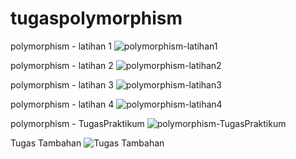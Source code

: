 # tugaspolymorphism

polymorphism - latihan 1
![polymorphism-latihan1](https://user-images.githubusercontent.com/79780548/120009038-c6f13c80-c005-11eb-98b1-96698745e091.jpg)

polymorphism - latihan 2
![polymorphism-latihan2](https://user-images.githubusercontent.com/79780548/120009117-dbcdd000-c005-11eb-88df-3d43c8ba884d.jpg)

polymorphism - latihan 3
![polymorphism-latihan3](https://user-images.githubusercontent.com/79780548/120009163-e4bea180-c005-11eb-843c-cd4482a7d817.jpg)

polymorphism - latihan 4
![polymorphism-latihan4](https://user-images.githubusercontent.com/79780548/120009213-ec7e4600-c005-11eb-9b8e-e6dfa771f0a0.jpg)

polymorphism - TugasPraktikum
![polymorphism-TugasPraktikum](https://user-images.githubusercontent.com/79780548/120009246-f43dea80-c005-11eb-9113-ff67c895ebf7.jpg)

Tugas Tambahan
![Tugas Tambahan](https://user-images.githubusercontent.com/79780548/120009266-f86a0800-c005-11eb-9824-bea4b4ebecc3.jpg)
